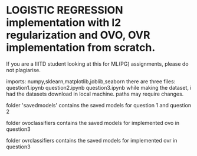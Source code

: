 # LOGISTIC REGRESSION implementation with l2 regularization and OVO, OVR implementation  from scratch.

If you are a IIITD student looking at this for ML(PG) assignments, please do not plagiarise.



imports: numpy,sklearn,matplotlib,joblib,seaborn
there are three files:
question1.ipynb
question2.ipynb
question3.ipynb
while making the dataset, i had the datasets download in local machine. paths may require changes.

folder 'savedmodels' contains the saved models for question 1 and question 2

folder ovoclassifiers contains the saved models for implemented ovo in question3

folder ovrclassifiers contains the saved models for implemented ovr in question3
